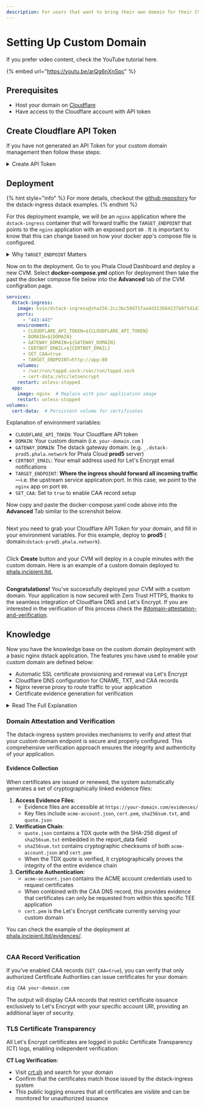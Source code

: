 ```yaml
---
description: For users that want to bring their own domain for their CVM.
---
```


# Setting Up Custom Domain

If you prefer video content, check the YouTube tutorial here.

{% embed url="https://youtu.be/arQg6nXnSpc" %}

## Prerequisites

* Host your domain on [Cloudflare](https://dash.cloudflare.com/)
* Have access to the Cloudflare account with API token

## Create Cloudflare API Token

If you have not generated an API Token for your custom domain management then follow these steps:

<details>

<summary>Create API Token</summary>

#### :one: **Go to your Cloudflare Dashboard**

In your dashboard, select the domain you'd like to use and find the option to **Get Your API Token**

<figure><img src="../../.gitbook/assets/image (13).png" alt=""><figcaption></figcaption></figure>

#### :two: Create API Token

Select the **Create Token** button as shown below

<figure><img src="../../.gitbook/assets/image (14).png" alt=""><figcaption></figcaption></figure>

#### :three: Select a Template

The next page will have several templates. Select the template to **Edit zone DNS** as shown below

<figure><img src="../../.gitbook/assets/image (15).png" alt=""><figcaption></figcaption></figure>

#### :four: Finalize API Token Creation

Next select your domain in the **Zone Resources** section then click **Continue to summary** button as shown below

<figure><img src="../../.gitbook/assets/image (17).png" alt=""><figcaption></figcaption></figure>

Congrats! You've now created your API Token to use for your environment variable.

</details>

## Deployment

{% hint style="info" %}
For more details, checkout the [github repository](https://github.com/Dstack-TEE/dstack-examples/blob/main/custom-domain/dstack-ingress/README.md) for the dstack-ingress dstack examples.
{% endhint %}

For this deployment example, we will be an `nginx` application where the `dstack-ingress` container that will forward traffic the `TARGET_ENDPOINT` that points to the `nginx` application with an exposed port `80` . It is important to know that this can change based on how your docker app's compose file is configured.

<details>

<summary>Why <code>TARGET_ENDPOINT</code> Matters</summary>

*   **Tells the proxy where to send traffic**\
    When a request arrives at `https://your-custom-domain`, `dstack-ingress` decrypts TLS and then forwards the HTTP payload to exactly the URL in `TARGET_ENDPOINT`.

    ```
    https://pastebin.example.com  →  dstack-ingress  →  http://app:80
    ```

- **Decouples host networking from container internals**\
  Your app can stay on port 80 (or 3000, or the exposed port of your app), and you never have to re-map messy host ports. The ingress simply forwards traffic to “app:80” over the Docker bridge network.

* **Enables dynamic, multi-service gateways**\
  If you later add more services behind the same ingress (e.g. `api-service:4000`), you only need to change their corresponding `TARGET_ENDPOINT` or add routing rules—no firewall or host-port juggling required.

In the following example, we will show a more complex configuration for an ElizaOS Deployment where the docker app has a Postgresql + pgvector container that serves as a DB for the ElizaOS `eliza` container. The `SERVER_PORT` is expected to be port `3000` in this example where the `dstack-ingress` will forward traffic through the `DOMAIN` environment variable.

```yaml
version: '3.8'
services:
  postgres:
    image: ankane/pgvector:latest
    environment:
        - POSTGRES_PASSWORD=postgres
        - POSTGRES_USER=postgres
        - POSTGRES_DB=eliza
        - PGDATA=/var/lib/postgresql/data/pgdata
    volumes:
        - postgres-data:/var/lib/postgresql/data
    ports:
        - "127.0.0.1:5432:5432"
    healthcheck:
        test: ["CMD-SHELL", "pg_isready -U ${POSTGRES_USER} -d ${POSTGRES_DB}"]
        interval: 5s
        timeout: 5s
        retries: 5
    restart: always
    networks:
      - eliza-network

  eliza:
    image: hashwarlock/elizaos:beta0
    command: sh -c "bun run start"
    volumes:
      - /var/run/tappd.sock:/var/run/tappd.sock
    environment:
      - OPENAI_API_KEY=${OPENAI_API_KEY}
      - ANTHROPIC_API_KEY=${ANTHROPIC_API_KEY}
      - SERVER_PORT=${SERVER_PORT}
      - POSTGRES_URL=postgres://postgres:postgres@postgres:5432/eliza
    depends_on:
      postgres:
        condition: service_healthy
    restart: always
    networks:
      - eliza-network

  dstack-ingress:
    image: kvin/dstack-ingress@sha256:2cc3bc50d71faa4d313084237b0f5d1d25963024f2484c7a6414aed075883cdd
    ports:
      - "443:443"
    environment:
      - DOMAIN=${DOMAIN}
      - GATEWAY_DOMAIN=${GATEWAY_DOMAIN}
      - CERTBOT_EMAIL=${CERTBOT_EMAIL}
      - CLOUDFLARE_API_TOKEN=${CLOUDFLARE_API_TOKEN}
      - SET_CAA=true
      - TARGET_ENDPOINT=http://eliza:3000
    volumes:
      - /var/run/tappd.sock:/var/run/tappd.sock
      - cert-data:/etc/letsencrypt
    restart: unless-stopped
    networks:
      - eliza-network

networks:
  eliza-network:
    driver: bridge

volumes:
  postgres-data:
  cert-data:

```

</details>

Now on to the deployment. Go to you Phala Cloud Dashboard and deploy a new CVM. Select **docker-compose.yml** option for deployment then take the past the docker compose file below into the **Advanced** tab of the CVM configration page.

```yaml
services:
  dstack-ingress:
    image: kvin/dstack-ingress@sha256:2cc3bc50d71faa4d313084237b0f5d1d25963024f2484c7a6414aed075883cdd
    ports:
      - "443:443"
    environment:
      - CLOUDFLARE_API_TOKEN=${CLOUDFLARE_API_TOKEN}
      - DOMAIN=${DOMAIN}
      - GATEWAY_DOMAIN=${GATEWAY_DOMAIN}
      - CERTBOT_EMAIL=${CERTBOT_EMAIL}
      - SET_CAA=true
      - TARGET_ENDPOINT=http://app:80
    volumes:
      - /var/run/tappd.sock:/var/run/tappd.sock
      - cert-data:/etc/letsencrypt
    restart: unless-stopped
  app:
    image: nginx  # Replace with your application image
    restart: unless-stopped
volumes:
  cert-data:  # Persistent volume for certificates
```

Explanation of environment variables:

* `CLOUDFLARE_API_TOKEN`: Your Cloudflare API token
* `DOMAIN`: Your custom domain (i.e. `your-domain.com` )
* `GATEWAY_DOMAIN`: The dstack gateway domain. (e.g. `_.dstack-prod5.phala.network` for Phala Cloud **prod5** server)
* `CERTBOT_EMAIL`: Your email address used for Let's Encrypt email notifications
* `TARGET_ENDPOINT`: **Where the ingress should forward all incoming traffic**—i.e. the upstream service application:port. In this case, we point to the `nginx` app on port `80`.
* `SET_CAA`: Set to `true` to enable CAA record setup

Now copy and paste the docker-compose.yaml code above into the **Advanced** Tab similar to the screnshot below.

<figure><img src="../../.gitbook/assets/image (18).png" alt=""><figcaption></figcaption></figure>

Next you need to grab your Cloudflare API Token for your domain, and fill in your environment variables. For this example, deploy to **prod5** ( domai&#x6E;**:**`dstack-prod5.phala.network`).

<figure><img src="../../.gitbook/assets/image (19).png" alt=""><figcaption></figcaption></figure>

Click **Create** button and your CVM will deploy in a couple minutes with the custom domain. Here is an example of a custom domain deployed to [phala.incipient.ltd.](https://phala.incipient.ltd)

<figure><img src="../../.gitbook/assets/image (20).png" alt=""><figcaption></figcaption></figure>

**Congratulations!** You've successfully deployed your CVM with a custom domain. Your application is now secured with Zero Trust HTTPS, thanks to the seamless integration of Cloudflare DNS and Let's Encrypt. If you are interested in the verification of this process check the [#domain-attestation-and-verification](setting-up-custom-domain.md#domain-attestation-and-verification "mention").

## Knowledge

Now you have the knowledge base on the custom domain deployment with a basic nginx dstack application. The features you have used to enable your custom domain are defined below:

* Automatic SSL certificate provisioning and renewal via Let's Encrypt
* Cloudflare DNS configuration for CNAME, TXT, and CAA records
* Nginx reverse proxy to route traffic to your application
* Certificate evidence generation for verification

<details>

<summary>Read The Full Explanation</summary>

The dstack-ingress system provides a seamless way to set up custom domains for dstack applications with automatic SSL certificate management. Here's how it works:

1. **Initial Setup**:
   * When first deployed, the container automatically obtains SSL certificates from Let's Encrypt using DNS validation
   * It configures Cloudflare DNS by creating necessary CNAME, TXT, and optional CAA records
   * Nginx is configured to use the obtained certificates and proxy requests to your application
2. **DNS Configuration**:
   * A CNAME record is created to point your custom domain to the dstack gateway domain
   * A TXT record is added with application identification information to help dstack-gateway to route traffic to your application
   * If enabled, CAA records are set to restrict which Certificate Authorities can issue certificates for your domain
3. **Certificate Management**:
   * Select the **Create Token** button as shown below
   * SSL certificates are automatically obtained during initial setup
   * A scheduled task runs twice daily to check for certificate renewal
   * When certificates are renewed, Nginx is automatically reloaded to use the new certificates
4. **Evidence Generation**:
   * The system generates evidence files for verification purposes
   * These include the ACME account information and certificate data
   * Evidence files are accessible through a dedicated endpoint

</details>

### Domain Attestation and Verification

The dstack-ingress system provides mechanisms to verify and attest that your custom domain endpoint is secure and properly configured. This comprehensive verification approach ensures the integrity and authenticity of your application.

#### Evidence Collection

When certificates are issued or renewed, the system automatically generates a set of cryptographically linked evidence files:

1. **Access Evidence Files**:
   * Evidence files are accessible at `https://your-domain.com/evidences/`
   * Key files include `acme-account.json`, `cert.pem`, `sha256sum.txt`, and `quote.json`
2. **Verification Chain**:
   * `quote.json` contains a TDX quote with the SHA-256 digest of `sha256sum.txt` embedded in the report\_data field
   * `sha256sum.txt` contains cryptographic checksums of both `acme-account.json` and `cert.pem`
   * When the TDX quote is verified, it cryptographically proves the integrity of the entire evidence chain
3. **Certificate Authentication**:
   * `acme-account.json` contains the ACME account credentials used to request certificates
   * When combined with the CAA DNS record, this provides evidence that certificates can only be requested from within this specific TEE application
   * `cert.pem` is the Let's Encrypt certificate currently serving your custom domain

You can check the example of the deployment at [phala.incipient.ltd/evidences/](https://phala.incipient.ltd/evidences/).

<figure><img src="../../.gitbook/assets/image (21).png" alt=""><figcaption></figcaption></figure>

### CAA Record Verification

If you've enabled CAA records (`SET_CAA=true`), you can verify that only authorized Certificate Authorities can issue certificates for your domain:

```bash
dig CAA your-domain.com
```

The output will display CAA records that restrict certificate issuance exclusively to Let's Encrypt with your specific account URI, providing an additional layer of security.

### TLS Certificate Transparency

All Let's Encrypt certificates are logged in public Certificate Transparency (CT) logs, enabling independent verification:

**CT Log Verification**:

* Visit [crt.sh](https://crt.sh/) and search for your domain
* Confirm that the certificates match those issued by the dstack-ingress system
* This public logging ensures that all certificates are visible and can be monitored for unauthorized issuance
